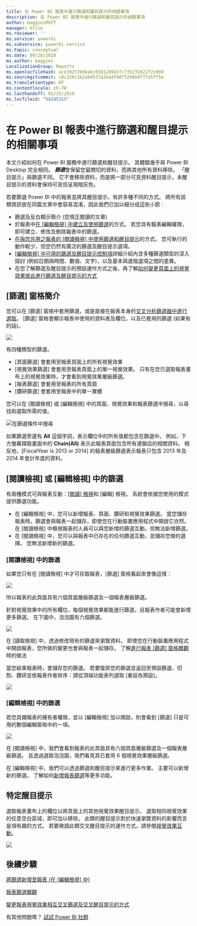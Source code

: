 ```yaml
---
title: 在 Power BI 報表中進行篩選和醒目提示的相關事項
description: 在 Power BI 報表中進行篩選和醒目提示的相關事項
author: maggiesMSFT
manager: kfile
ms.reviewer: ''
ms.service: powerbi
ms.subservice: powerbi-service
ms.topic: conceptual
ms.date: 09/28/2018
ms.author: maggies
LocalizationGroup: Reports
ms.openlocfilehash: ace392570dbabc65d128941fc735231622f2c008
ms.sourcegitcommit: c8c126c1b2ab4527a16a4fb8f5208e0f7fa5ff5a
ms.translationtype: HT
ms.contentlocale: zh-TW
ms.lasthandoff: 01/15/2019
ms.locfileid: "54285315"
---
```

# <a name="about-filters-and-highlighting-in-power-bi-reports"></a>在 Power BI 報表中進行篩選和醒目提示的相關事項
 本文介紹如何在 Power BI 服務中進行篩選和醒目提示。 其體驗幾乎與 Power BI Desktop 完全相同。 ***篩選***會保留您最關切的資料，而將其他所有資料移除。 「醒目提示」與篩選不同。 它不會移除資料，而是將一部分可見資料醒目提示，未醒目提示的資料會保持可見但呈現暗灰色。

若要篩選 Power BI 中的報表並將其醒目提示，有許多種不同的方式。 將所有該類資訊放在同篇文章中會容易混淆，因此我們已加以細分成這些小節︰

* 篩選及反白顯示簡介 (您現正閱讀的文章)
* 於報表中[在 [編輯檢視] 中建立及使用篩選](power-bi-report-add-filter.md)的方式。 若您具有報表編輯權限，即可建立、修改及刪除報表中的篩選。
* [在與您共用之報表的 [閱讀檢視] 中使用篩選和醒目提示](consumer/end-user-reading-view.md)的方式。 您可執行的動作較少，但您仍然有廣泛的篩選及醒目提示選項。  
* [[編輯檢視] 中可用的篩選及醒目提示控制項](consumer/end-user-report-filter.md)詳細介紹內含多種篩選類型的深入探討 (例如日期與時間、數值、文字)，以及基本與進階選項之間的差異。
* 在您了解篩選及醒目提示的預設運作方式之後，再了解[如何變更頁面上的視覺效果彼此進行篩選及醒目提示的方式](consumer/end-user-interactions.md)

## <a name="intro-to-the-filters-pane"></a>[篩選] 窗格簡介

您可以在 [篩選] 窗格中套用篩選，或是直接在報表本身的[交叉分析篩選器中進行選取](visuals/power-bi-visualization-slicers.md)。 [篩選] 窗格會顯示報表中使用的資料表及欄位，以及已套用的篩選 (如果有的話)。 

![](media/power-bi-reports-filters-and-highlighting/power-bi-add-filter-reading-view.png)

有四種類型的篩選。

- [頁面篩選] 會套用至報表頁面上的所有視覺效果     
- [視覺效果篩選] 會套用至報表頁面上的單一視覺效果。 只有在您已選取報表畫布上的視覺效果時，才會看到視覺效果層級篩選。    
- [報表篩選] 會套用至報表的所有頁面    
- [鑽研篩選] 會套用至報表中的單一實體    

您可以在 [閱讀檢視] 或 [編輯檢視] 中的頁面、視覺效果和報表篩選中搜尋，以尋找和選取所需的值。 

![在篩選條件中搜尋](media/power-bi-reports-filters-and-highlighting/power-bi-search-filter.png)

如果篩選旁邊有 **All** 這個字詞，表示欄位中的所有值都包含在篩選中。  例如，下方螢幕擷取畫面中的 **Chain(All)** 表示此報表頁面包含所有連鎖店的相關資料。  相反地，[FiscalYear is 2013 or 2014] 的報表層級篩選表示報表只包含 2013 年及 2014 年會計年度的資料。

## <a name="filters-in-reading-or-editing-view"></a>[閱讀檢視] 或 [編輯檢視] 中的篩選
有兩種模式可與報表互動：[[閱讀] 檢視](consumer/end-user-reading-view.md)和 [編輯] 檢視。 系統會依據您使用的模式提供篩選功能。

* 在 [編輯檢視] 中，您可以新增報表、頁面、鑽研和視覺效果篩選。 當您儲存報表時，篩選會與報表一起儲存，即使您在行動裝置應用程式中開啟它亦然。 在 [閱讀檢視] 中檢視報表的人員可以與您新增的篩選互動，但無法新增篩選。
* 在 [閱讀檢視] 中，您可以與報表中已存在的任何篩選互動，並儲存您做的選擇。 您無法新增新的篩選。

### <a name="filters-in-reading-view"></a>[閱讀檢視] 中的篩選
如果您只有在 [閱讀檢視] 中才可存取報表，[篩選] 窗格看起來會像這樣︰

![](media/power-bi-reports-filters-and-highlighting/power-bi-filter-reading-view.png)

所以報表的此頁面具有六個頁面層級篩選及一個報表層級篩選。

針對視覺效果中的所有欄位，每個視覺效果都能進行篩選，且報表作者可能會新增更多篩選。 在下圖中，泡泡圖有六個篩選。

![](media/power-bi-reports-filters-and-highlighting/power-bi-filter-visual-level.png)

在 [讀取檢視] 中，透過修改現有的篩選來瀏覽資料。 即使您在行動裝置應用程式中開啟報表，您所做的變更也會與報表一起儲存。 了解[進行報表 [篩選] 窗格概觀](consumer/end-user-report-filter.md)時的做法

當您結束報表時，會儲存您的篩選。 若要復原您的篩選並返回至預設篩選、切割、鑽研並依報表作者排序：請從頂端功能表列選取 [重設為預設]。

![](media/power-bi-reports-filters-and-highlighting/power-bi-reset-to-default.png)

### <a name="filters-in-editing-view"></a>[編輯檢視] 中的篩選
若您具備報表的擁有者權限，並以 [編輯檢視] 加以開啟，則會看到 [篩選] 只是可用的數個編輯窗格中的一項。

![](media/power-bi-reports-filters-and-highlighting/power-bi-add-filter-editing-view.png)

在 [閱讀檢視] 中，我們會看到報表的此頁面具有六個頁面層級篩選及一個報表層級篩選。 且透過選取泡泡圖，我們看見其已套用 6 個視覺效果層級篩選。

在 [編輯檢視] 中，我們可以透過篩選和醒目提示來進行更多作業。 主要可以新增新的篩選。 了解如何[新增報表篩選](power-bi-report-add-filter.md)等更多功能。

## <a name="ad-hoc-highlighting"></a>特定醒目提示
選取報表畫布上的欄位以將頁面上的其他視覺效果醒目提示。 選取相同視覺效果的任意空白區域，即可加以移除。 此類的醒目提示對於快速瀏覽資料的影響而言是項有趣的方式。 若要微調此類交叉醒目提示的運作方式，請參閱[視覺效果互動](consumer/end-user-interactions.md)。

![](media/power-bi-reports-filters-and-highlighting/power-bi-adhoc-filter.gif)


## <a name="next-steps"></a>後續步驟
[將篩選新增至報表 (在 [編輯檢視] 中)](power-bi-report-add-filter.md)

[報表篩選概觀](consumer/end-user-report-filter.md)

[變更報表視覺效果相互交叉篩選及交叉醒目提示的方式](consumer/end-user-interactions.md)

有其他問題嗎？ [試試 Power BI 社群](http://community.powerbi.com/)

